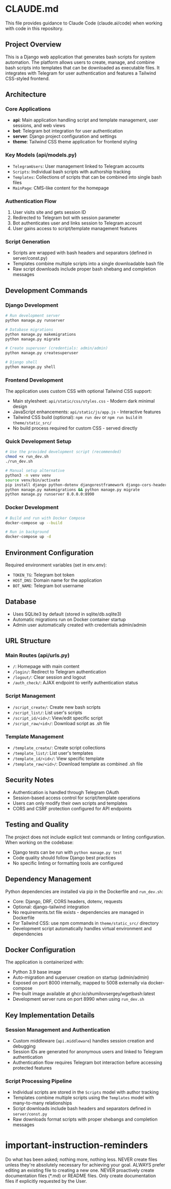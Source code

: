 # CLAUDE.md

This file provides guidance to Claude Code (claude.ai/code) when working with code in this repository.

## Project Overview

This is a Django web application that generates bash scripts for system automation. The platform allows users to create, manage, and combine bash scripts into templates that can be downloaded as executable files. It integrates with Telegram for user authentication and features a Tailwind CSS-styled frontend.

## Architecture

### Core Applications
- **api**: Main application handling script and template management, user sessions, and web views
- **bot**: Telegram bot integration for user authentication
- **server**: Django project configuration and settings
- **theme**: Tailwind CSS theme application for frontend styling

### Key Models (api/models.py)
- `TelegramUsers`: User management linked to Telegram accounts
- `Scripts`: Individual bash scripts with authorship tracking
- `Templates`: Collections of scripts that can be combined into single bash files
- `MainPage`: CMS-like content for the homepage

### Authentication Flow
1. User visits site and gets session ID
2. Redirected to Telegram bot with session parameter
3. Bot authenticates user and links session to Telegram account
4. User gains access to script/template management features

### Script Generation
- Scripts are wrapped with bash headers and separators (defined in server/const.py)
- Templates combine multiple scripts into a single downloadable bash file
- Raw script downloads include proper bash shebang and completion messages

## Development Commands

### Django Development
```bash
# Run development server
python manage.py runserver

# Database migrations
python manage.py makemigrations
python manage.py migrate

# Create superuser (credentials: admin/admin)
python manage.py createsuperuser

# Django shell
python manage.py shell
```

### Frontend Development
The application uses custom CSS with optional Tailwind CSS support:
- Main stylesheet: `api/static/css/styles.css` - Modern dark minimal design
- JavaScript enhancements: `api/static/js/app.js` - Interactive features
- Tailwind CSS build (optional): `npm run dev` or `npm run build` in `theme/static_src/`
- No build process required for custom CSS - served directly

### Quick Development Setup
```bash
# Use the provided development script (recommended)
chmod +x run_dev.sh
./run_dev.sh

# Manual setup alternative
python3 -m venv venv
source venv/bin/activate
pip install django python-dotenv djangorestframework django-cors-headers requests
python manage.py makemigrations && python manage.py migrate
python manage.py runserver 0.0.0.0:8990
```

### Docker Development
```bash
# Build and run with Docker Compose
docker-compose up --build

# Run in background
docker-compose up -d
```

## Environment Configuration

Required environment variables (set in env.env):
- `TOKEN_TG`: Telegram bot token
- `HOST_DNS`: Domain name for the application
- `BOT_NAME`: Telegram bot username

## Database

- Uses SQLite3 by default (stored in sqlite/db.sqlite3)
- Automatic migrations run on Docker container startup
- Admin user automatically created with credentials admin/admin

## URL Structure

### Main Routes (api/urls.py)
- `/`: Homepage with main content
- `/login/`: Redirect to Telegram authentication
- `/logout/`: Clear session and logout
- `/auth_check/`: AJAX endpoint to verify authentication status

### Script Management
- `/script_create/`: Create new bash scripts
- `/script_list/`: List user's scripts
- `/script_id/<id>/`: View/edit specific script
- `/script_raw/<id>/`: Download script as .sh file

### Template Management
- `/template_create/`: Create script collections
- `/template_list/`: List user's templates
- `/template_id/<id>/`: View specific template
- `/template_raw/<id>/`: Download template as combined .sh file

## Security Notes

- Authentication is handled through Telegram OAuth
- Session-based access control for script/template operations
- Users can only modify their own scripts and templates
- CORS and CSRF protection configured for API endpoints

## Testing and Quality

The project does not include explicit test commands or linting configuration. When working on the codebase:
- Django tests can be run with `python manage.py test`
- Code quality should follow Django best practices
- No specific linting or formatting tools are configured

## Dependency Management

Python dependencies are installed via pip in the Dockerfile and `run_dev.sh`:
- Core: Django, DRF, CORS headers, dotenv, requests
- Optional: django-tailwind integration
- No requirements.txt file exists - dependencies are managed in Dockerfile
- For Tailwind CSS: use npm commands in `theme/static_src/` directory
- Development script automatically handles virtual environment and dependencies

## Docker Configuration

The application is containerized with:
- Python 3.9 base image
- Auto-migration and superuser creation on startup (admin/admin)
- Exposed on port 8000 internally, mapped to 5008 externally via docker-compose
- Pre-built image available at ghcr.io/shumilovsergey/wgetbash:latest
- Development server runs on port 8990 when using `run_dev.sh`

## Key Implementation Details

### Session Management and Authentication
- Custom middleware (`api.middleware`) handles session creation and debugging
- Session IDs are generated for anonymous users and linked to Telegram authentication
- Authentication flow requires Telegram bot interaction before accessing protected features

### Script Processing Pipeline
- Individual scripts are stored in the `Scripts` model with author tracking
- Templates combine multiple scripts using the `Templates` model with many-to-many relationships
- Script downloads include bash headers and separators defined in `server/const.py`
- Raw downloads format scripts with proper shebangs and completion messages

# important-instruction-reminders
Do what has been asked; nothing more, nothing less.
NEVER create files unless they're absolutely necessary for achieving your goal.
ALWAYS prefer editing an existing file to creating a new one.
NEVER proactively create documentation files (*.md) or README files. Only create documentation files if explicitly requested by the User.